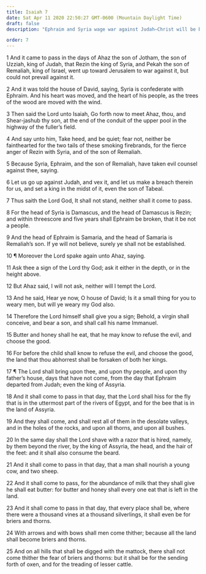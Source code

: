```yaml
---
title: Isaiah 7
date: Sat Apr 11 2020 22:50:27 GMT-0600 (Mountain Daylight Time)
draft: false
description: "Ephraim and Syria wage war against Judah—Christ will be born of a virgin—Compare 2 Nephi 17."

order: 7
---
```

    
1 And it came to pass in the days of Ahaz the son of Jotham, the son of Uzziah, king of Judah, that Rezin the king of Syria, and Pekah the son of Remaliah, king of Israel, went up toward Jerusalem to war against it, but could not prevail against it.

2 And it was told the house of David, saying, Syria is confederate with Ephraim. And his heart was moved, and the heart of his people, as the trees of the wood are moved with the wind.

3 Then said the Lord unto Isaiah, Go forth now to meet Ahaz, thou, and Shear-jashub thy son, at the end of the conduit of the upper pool in the highway of the fuller’s field.

4 And say unto him, Take heed, and be quiet; fear not, neither be fainthearted for the two tails of these smoking firebrands, for the fierce anger of Rezin with Syria, and of the son of Remaliah.

5 Because Syria, Ephraim, and the son of Remaliah, have taken evil counsel against thee, saying.

6 Let us go up against Judah, and vex it, and let us make a breach therein for us, and set a king in the midst of it, even the son of Tabeal.

7 Thus saith the Lord God, It shall not stand, neither shall it come to pass.

8 For the head of Syria is Damascus, and the head of Damascus is Rezin; and within threescore and five years shall Ephraim be broken, that it be not a people.

9 And the head of Ephraim is Samaria, and the head of Samaria is Remaliah’s son. If ye will not believe, surely ye shall not be established.

10 ¶ Moreover the Lord spake again unto Ahaz, saying.

11 Ask thee a sign of the Lord thy God; ask it either in the depth, or in the height above.

12 But Ahaz said, I will not ask, neither will I tempt the Lord.

13 And he said, Hear ye now, O house of David; Is it a small thing for you to weary men, but will ye weary my God also.

14 Therefore the Lord himself shall give you a sign; Behold, a virgin shall conceive, and bear a son, and shall call his name Immanuel.

15 Butter and honey shall he eat, that he may know to refuse the evil, and choose the good.

16 For before the child shall know to refuse the evil, and choose the good, the land that thou abhorrest shall be forsaken of both her kings.

17 ¶ The Lord shall bring upon thee, and upon thy people, and upon thy father’s house, days that have not come, from the day that Ephraim departed from Judah; even the king of Assyria.

18 And it shall come to pass in that day, that the Lord shall hiss for the fly that is in the uttermost part of the rivers of Egypt, and for the bee that is in the land of Assyria.

19 And they shall come, and shall rest all of them in the desolate valleys, and in the holes of the rocks, and upon all thorns, and upon all bushes.

20 In the same day shall the Lord shave with a razor that is hired, namely, by them beyond the river, by the king of Assyria, the head, and the hair of the feet: and it shall also consume the beard.

21 And it shall come to pass in that day, that a man shall nourish a young cow, and two sheep.

22 And it shall come to pass, for the abundance of milk that they shall give he shall eat butter: for butter and honey shall every one eat that is left in the land.

23 And it shall come to pass in that day, that every place shall be, where there were a thousand vines at a thousand silverlings, it shall even be for briers and thorns.

24 With arrows and with bows shall men come thither; because all the land shall become briers and thorns.

25 And on all hills that shall be digged with the mattock, there shall not come thither the fear of briers and thorns: but it shall be for the sending forth of oxen, and for the treading of lesser cattle.
